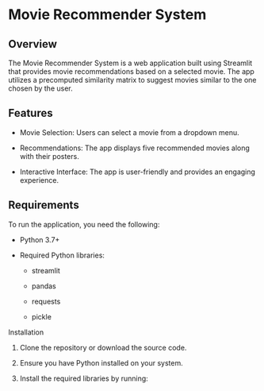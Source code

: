 # Movie Recommender System

## Overview

The Movie Recommender System is a web application built using Streamlit that provides movie recommendations based on a selected movie. The app utilizes a precomputed similarity matrix to suggest movies similar to the one chosen by the user.

## Features

- Movie Selection: Users can select a movie from a dropdown menu.

- Recommendations: The app displays five recommended movies along with their posters.

- Interactive Interface: The app is user-friendly and provides an engaging experience.

## Requirements

To run the application, you need the following:

- Python 3.7+

- Required Python libraries:

  - streamlit

  - pandas

  - requests

  - pickle

Installation

1. Clone the repository or download the source code.

2. Ensure you have Python installed on your system.

3. Install the required libraries by running:
